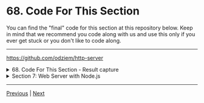 # 68. Code For This Section

You can find the "final" code for this section at this repository below. Keep in mind that we recommend you code along with us and use this only if you ever get stuck or you don't like to code along.

---

https://github.com/odziem/http-server

<details>
  <summary> 68. Code For This Section - Result capture </summary>

  - `index.js`
  ```

  ```
  ---

  -   run `node index.js`

  ```

  ```
</details>

<details>
  <summary> Section 7: Web Server with Node.js </summary>

  - [Codebase: http-server](../src/7_http-server/)

</details>

---

[Previous](./67_Exploring-Habitable-Planets.md) | [Next]()